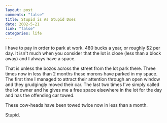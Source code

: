 ```yaml
--- 
layout: post
comments: "false"
title: Stupid is As Stupid Does
date: 2002-5-21
link: "false"
categories: life
---
```

I have to pay in order to park at work. 480 bucks a year, or roughly $2 per day. It isn't much when you consider that the lot is close (less than a block away) and I always have a space.

That is unless the bozos across the street from the lot park there. Three times now in less than 2 months these morons have parked in my space. The first time I managed to attract their attention through an open window and they grudgingly moved their car. The last two times I've simply called the lot owner and he gives me a free space elsewhere in the lot for the day and has the offending car towed.

These cow-heads have been towed twice now in less than a month.

Stupid.
